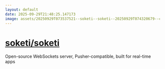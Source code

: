 ```yaml
---
layout: default
date: 2025-09-29T21:48:25.147173
image: assets/20250929T073537521--soketi--soketi--20250929T074320679--cropped.png
---
```


# [soketi/soketi](https://github.com/soketi/soketi)

Open-source WebSockets server, Pusher-compatible, built for real-time apps
